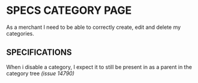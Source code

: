 # SPECS CATEGORY PAGE

As a merchant I need to be able to correctly create, edit and delete my categories.

## SPECIFICATIONS

When i disable a category, I expect it to still be present in as a parent in the category tree _(issue 14790)_
